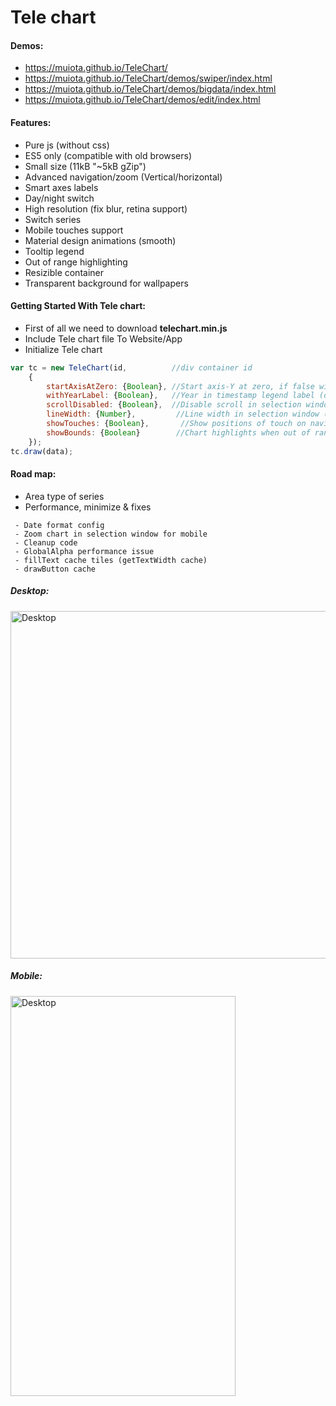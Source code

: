 ﻿Tele chart
====================
#### Demos: 
- https://muiota.github.io/TeleChart/
- https://muiota.github.io/TeleChart/demos/swiper/index.html
- https://muiota.github.io/TeleChart/demos/bigdata/index.html
- https://muiota.github.io/TeleChart/demos/edit/index.html

#### Features:
 - Pure js (without css)
 - ES5 only (compatible with old browsers)
 - Small size (11kB "~5kB gZip") 
 - Advanced navigation/zoom (Vertical/horizontal) 
 - Smart axes labels
 - Day/night switch
 - High resolution (fix blur, retina support)
 - Switch series  
 - Mobile touches support
 - Material design animations (smooth)
 - Tooltip legend
 - Out of range highlighting
 - Resizible container
 - Transparent background for wallpapers
  
#### Getting Started With Tele chart:
 - First of all we need to download <b>telechart.min.js</b>
 - Include Tele chart file To Website/App
 - Initialize Tele chart
```js 
var tc = new TeleChart(id,          //div container id
    {
        startAxisAtZero: {Boolean}, //Start axis-Y at zero, if false will auto calculated (default true)
        withYearLabel: {Boolean},   //Year in timestamp legend label (default false)
        scrollDisabled: {Boolean},  //Disable scroll in selection window, navigator only (default false)
        lineWidth: {Number},         //Line width in selection window (default 3)
        showTouches: {Boolean},       //Show positions of touch on navigator (default true)
        showBounds: {Boolean}        //Chart highlights when out of range bounds (default true) (default 3)
    });
tc.draw(data);  
```

#### Road map:
- Area type of series 
- Performance, minimize & fixes
```` 
 - Date format config
 - Zoom chart in selection window for mobile 
 - Cleanup code 
 - GlobalAlpha performance issue
 - fillText cache tiles (getTextWidth cache)
 - drawButton cache
````
##### Desktop:
<img src="https://i.imgur.com/D1GVf9l.png?raw=true" alt="Desktop" width="998" height="556">

##### Mobile:
<img src="https://i.imgur.com/QB5HBHw.jpg?raw=true" alt="Desktop" width="360" height="640">
